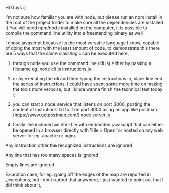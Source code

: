 HI Guys :)


I'm not sure how familiar you are with node, but please run an npm install in the root of the
project folder to make sure all the dependencies are installed :) You will need npm/node installed
on the computer, it is possible to compile the command line utility into a freestanding binary as
well


I chose javascript because its the most versatile language I know, capable of doing the most 
with the least amount of code, to demonstrate this there are 5 ways that the same class/logic
can be executed here, 


    
1) through node you use the command line (cli.js) either by passing a filename eg.
node cli.js instructions.js


2) or by executing the cli and then typing the instructions in, blank line end the series
of instructions, I could have spent some more time on making the tools more verbose, but
I kinda wanna finish the technical test today :)


3) you can start a node service that listens on port 3000, posting the content of instrutions.txt
to it on port 3000 using an app like postman (https://www.getpostman.com/)
node server.js


4) finally i've included an html file with embedded javascript that can either be opened in a browser
directly with 'File > Open' or hosted on any web server for eg. apache or nginx



Any instruction other the recognized instructions are ignored

Any line that has too many spaces is ignored

Empty lines are ignored

Exception case, for eg. going off the edges of the map are reported in _exceptions, but I dont 
output that anywhere, I just wanted to point out that I did think about it,

